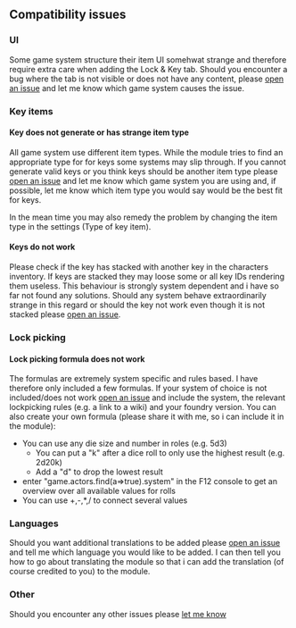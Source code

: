 ## Compatibility issues

### UI
Some game system structure their item UI somehwat strange and therefore require extra care when adding the Lock & Key tab. Should you encounter a bug where the tab is not visible or does not have any content, please [open an issue](https://github.com/Saibot393/LocknKey/issues) and let me know which game system causes the issue.

### Key items

#### Key does not generate or has strange item type
All game system use different item types. While the module tries to find an appropriate type for for keys some systems may slip through. If you cannot generate valid keys or you think keys should be another item type please [open an issue](https://github.com/Saibot393/LocknKey/issues) and let me know which game system you are using and, if possible, let me know which item type you would say would be the best fit for keys. 

In the mean time you may also remedy the problem by changing the item type in the settings (Type of key item).

#### Keys do not work
Please check if the key has stacked with another key in the characters inventory. If keys are stacked they may loose some or all key IDs rendering them useless. This behaviour is strongly system dependent and i have so far not found any solutions. Should any system behave extraordinarily strange in this regard or should the key not work even though it is not stacked please [open an issue](https://github.com/Saibot393/LocknKey/issues).

### Lock picking

#### Lock picking formula does not work
The formulas are extremely system specific and rules based. I have therefore only included a few formulas. If your system of choice is not included/does not work [open an issue](https://github.com/Saibot393/LocknKey/issues) and include the system, the relevant lockpicking rules (e.g. a link to a wiki) and your foundry version. You can also create your own formula (please share it with me, so i can include it in the module):
- You can use any die size and number in roles (e.g. 5d3)
  - You can put a "k" after a dice roll to only use the highest result (e.g. 2d20k)
  - Add a "d" to drop the lowest result
- enter "game.actors.find(a=>true).system" in the F12 console to get an overview over all available values for rolls  
- You can use +,-,*,/ to connect several values

### Languages
Should you want additional translations to be added please [open an issue](https://github.com/Saibot393/LocknKey/issues) and tell me which language you would like to be added. I can then tell you how to go about translating the module so that i can add the translation (of course credited to you) to the module.

### Other
Should you encounter any other issues please [let me know](https://github.com/Saibot393/LocknKey/issues)
